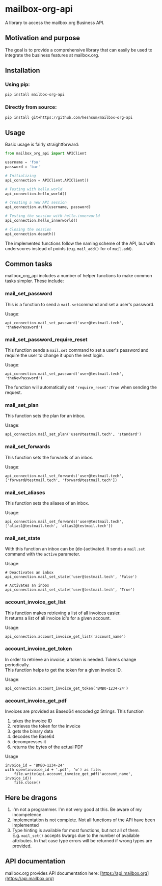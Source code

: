 # mailbox-org-api
A library to access the mailbox.org Business API.

## Motivation and purpose 
The goal is to provide a comprehensive library that can easily be used to integrate the business features at mailbox.org.

## Installation
### Using pip:
```bash
pip install mailbox-org-api
```

### Directly from source:
```bash
pip install git+https://github.com/heshsum/mailbox-org-api
```

## Usage
Basic usage is fairly straightforward:

```python
from mailbox_org_api import APIClient

username = 'foo'
password = 'bar'

# Initializing
api_connection = APIClient.APIClient()

# Testing with hello.world
api_connection.hello_world()

# Creating a new API session
api_connection.auth(username, password)

# Testing the session with hello.innerworld
api_connection.hello_innerworld()

# Closing the session
api_connection.deauth()
```

The implemented functions follow the naming scheme of the API, but with underscores instead of points (e.g. `mail_add()` for of `mail.add`).

## Common tasks
mailbox_org_api includes a number of helper functions to make common tasks simpler. These include:

### mail_set_password
This is a function to send a `mail.set`command and set a user's password.

Usage:
```
api_connection.mail_set_password('user@testmail.tech', 'theNewPassword')
```

### mail_set_password_require_reset
This function sends a `mail.set` command to set a user's password and require the user to change it upon the next login.

Usage:
```
api_connection.mail_set_password('user@testmail.tech', 'theNewPassword')
```

The function will automatically set `'require_reset':True` when sending the request.

### mail_set_plan
This function sets the plan for an inbox.

Usage:
```
api_connection.mail_set_plan('user@testmail.tech', 'standard')
```


### mail_set_forwards
This function sets the forwards of an inbox.

Usage:
```
api_connection.mail_set_forwards('user@testmail.tech', ['forward@testmail.tech', 'forward@testmail.tech'])
```

### mail_set_aliases
This function sets the aliases of an inbox.

Usage:
```
api_connection.mail_set_forwards('user@testmail.tech', ['alias1@testmail.tech', 'alias2@testmail.tech'])
```

### mail_set_state
With this function an inbox can be (de-)activated. It sends a `mail.set` command with the `active` parameter.

Usage:
```
# Deactivates an inbox
api_connection.mail_set_state('user@testmail.tech', 'False')

# Activates an inbox
api_connection.mail_set_state('user@testmail.tech', 'True')
```

### account_invoice_get_list
This function makes retrieving a list of all invoices easier.  
It returns a list of all invoice id's for a given account.

Usage:
```
api_connection.account_invoice_get_list('account_name')
```

### account_invoice_get_token
In order to retrieve an invoice, a token is needed. Tokens change periodically.  
This function helps to get the token for a given invoice ID.

Usage:
```
api_connection.account_invoice_get_token('BMBO-1234-24')
```

### account_invoice_get_pdf
Invoices are provided as Based64 encoded gz Strings. This function
1. takes the invoice ID
2. retrieves the token for the invoice
3. gets the binary data
4. decodes the Base64
5. decompresses it
6. returns the bytes of the actual PDF

Usage
```
invoice_id = 'BMBO-1234-24'
with open(invoice_id + '.pdf', 'w') as file:
    file.write(api.account_invoice_get_pdf('account_name', invoice_id))
    file.close()
```

## Here be dragons
1. I'm not a programmer. I'm not very good at this. Be aware of my incompetence.
2. Implementation is not complete. Not all functions of the API have been implemented
3. Type hinting is available for most functions, but not all of them.  
E.g. `mail_set()` accepts kwargs due to the number of available attributes. 
In that case type errors will be returned if wrong types are provided.

## API documentation
mailbox.org provides API documentation here: [https://api.mailbox.org](https://api.mailbox.org)
